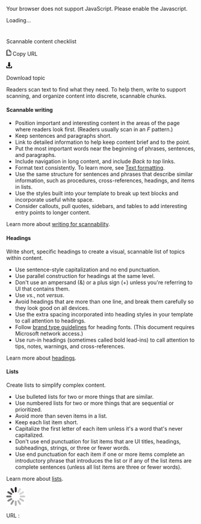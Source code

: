 Your browser does not support JavaScript. Please enable the Javascript.

Loading...

# 

Scannable content checklist

![Copy URL](scannable-content-checklist_files/Copy.png)
Copy URL

![Download](scannable-content-checklist_files/Download.png)

Download topic

Readers
scan text to find what they need. To help them, write to support
scanning, and organize content into discrete, scannable chunks. 

#### Scannable writing

  - Position important
    and interesting content in the areas of the page where readers
    look first. (Readers usually scan in an *F* pattern.)
  - Keep sentences and paragraphs short.
  - Link to detailed information to help keep content brief and to the point.
  - Put the most important words near the beginning of phrases, sentences, and paragraphs.
  - Include navigation in long content, and include *Back to top* links.
  - Format text consistently. To learn more, see [Text formatting](https://worldready.cloudapp.net/Styleguide/Read?id=2700&topicid=36381). 
  - Use
    the same structure for sentences and phrases that describe similar
    information, such as procedures, cross-references, headings, and items
    in lists.
  - Use the styles built into your template to break up text blocks and incorporate useful white space.
  - Consider callouts, pull quotes, sidebars, and tables to add interesting entry points to longer content.

 Learn more about [writing for scannability](https://worldready.cloudapp.net/Styleguide/Read?id=2700&topicid=36380).

#### Headings

Write short, specific headings to create a visual, scannable list of topics within content.

  - Use sentence-style capitalization and no end punctuation.
  - Use parallel construction for headings at the same level. 
  - Don't use an ampersand (&) or a plus sign (+) unless you're referring to UI that contains them.
  - Use *vs.*, not *versus*.
  - Avoid headings that are more than one line, and break them carefully so they look good on all devices.
  - Use the extra spacing incorporated into heading styles in your template to call attention to headings.
  - Follow [](https://microsoft.sharepoint.com/teams/BrandCentral/Guidelines/Microsoft_type_guidelines.pdf)[brand type guidelines](https://microsoft.sharepoint.com/teams/BrandCentral/Pages/The-Microsoft-brand-Core-elements-Type.aspx) for heading fonts. (This document requires Microsoft network access.)
  - Use run-in headings (sometimes called bold lead-ins) to call attention to tips, notes, warnings, and cross-references.

 Learn more about [headings](https://worldready.cloudapp.net/Styleguide/Read?id=2700&topicid=36408).

#### Lists

Create lists to simplify complex content. 

  - Use bulleted lists for two or more things that are similar.
  - Use numbered lists for two or more things that are sequential or prioritized.
  - Avoid more than seven items in a list.
  - Keep each list item short.
  - Capitalize the first letter of each item unless it's a word that's never capitalized.
  - Don't use end punctuation for list items that are UI titles, headings, subheadings, strings, or three or fewer words.
  - Use
    end punctuation for each item if one or more items complete an
    introductory phrase that introduces the list or if any of the list
    items are complete sentences (unless all list items are three or fewer
    words).

 Learn more about [lists](https://worldready.cloudapp.net/Styleguide/Read?id=2700&topicid=36412).

![In progress](scannable-content-checklist_files/activity-large.gif)

URL :

